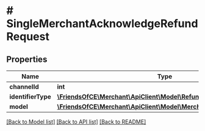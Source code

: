 # # SingleMerchantAcknowledgeRefundRequest

## Properties

Name | Type | Description | Notes
------------ | ------------- | ------------- | -------------
**channelId** | **int** |  | [optional]
**identifierType** | [**\FriendsOfCE\Merchant\ApiClient\Model\RefundIdentifier**](RefundIdentifier.md) |  | [optional]
**model** | [**\FriendsOfCE\Merchant\ApiClient\Model\MerchantAcknowledgeRefund**](MerchantAcknowledgeRefund.md) |  | [optional]

[[Back to Model list]](../../README.md#models) [[Back to API list]](../../README.md#endpoints) [[Back to README]](../../README.md)
